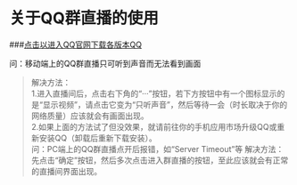 # 关于QQ群直播的使用
###[点击以进入QQ官网下载各版本QQ](https://im.qq.com/)  
  
问：移动端上的QQ群直播只可听到声音而无法看到画面
>解决方法：  
>1.进入直播间后，点击右下角的“···”按钮，若下方按钮中有一个图标显示的是“显示视频”，请点击它变为“只听声音”，然后等待一会（时长取决于你的网络质量）应该就会有画面出现。  
>2.如果上面的方法试了但没效果，就请前往你的手机应用市场升级QQ或重新安装QQ（卸载后重新下载安装）。  
问：PC端上的QQ群直播点开后报错，如“Server Timeout”等
>解决方法：  
>先点击“确定”按钮，然后多次点击进入群直播的按钮，至此应该就会有正常的直播间界面出现。  
